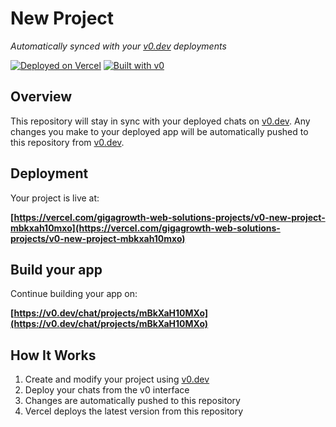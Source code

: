 # New Project

*Automatically synced with your [v0.dev](https://v0.dev) deployments*

[![Deployed on Vercel](https://img.shields.io/badge/Deployed%20on-Vercel-black?style=for-the-badge&logo=vercel)](https://vercel.com/gigagrowth-web-solutions-projects/v0-new-project-mbkxah10mxo)
[![Built with v0](https://img.shields.io/badge/Built%20with-v0.dev-black?style=for-the-badge)](https://v0.dev/chat/projects/mBkXaH10MXo)

## Overview

This repository will stay in sync with your deployed chats on [v0.dev](https://v0.dev).
Any changes you make to your deployed app will be automatically pushed to this repository from [v0.dev](https://v0.dev).

## Deployment

Your project is live at:

**[https://vercel.com/gigagrowth-web-solutions-projects/v0-new-project-mbkxah10mxo](https://vercel.com/gigagrowth-web-solutions-projects/v0-new-project-mbkxah10mxo)**

## Build your app

Continue building your app on:

**[https://v0.dev/chat/projects/mBkXaH10MXo](https://v0.dev/chat/projects/mBkXaH10MXo)**

## How It Works

1. Create and modify your project using [v0.dev](https://v0.dev)
2. Deploy your chats from the v0 interface
3. Changes are automatically pushed to this repository
4. Vercel deploys the latest version from this repository